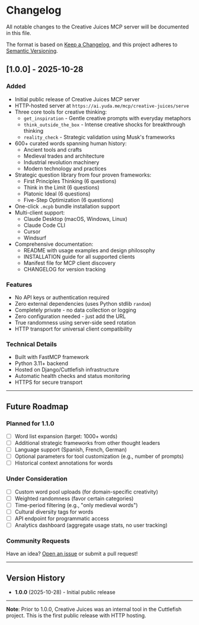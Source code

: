 # Changelog

All notable changes to the Creative Juices MCP server will be documented in this file.

The format is based on [Keep a Changelog](https://keepachangelog.com/en/1.0.0/),
and this project adheres to [Semantic Versioning](https://semver.org/spec/v2.0.0.html).

## [1.0.0] - 2025-10-28

### Added
- Initial public release of Creative Juices MCP server
- HTTP-hosted server at `https://ai.yuda.me/mcp/creative-juices/serve`
- Three core tools for creative thinking:
  - `get_inspiration` - Gentle creative prompts with everyday metaphors
  - `think_outside_the_box` - Intense creative shocks for breakthrough thinking
  - `reality_check` - Strategic validation using Musk's frameworks
- 600+ curated words spanning human history:
  - Ancient tools and crafts
  - Medieval trades and architecture
  - Industrial revolution machinery
  - Modern technology and practices
- Strategic question library from four proven frameworks:
  - First Principles Thinking (6 questions)
  - Think in the Limit (6 questions)
  - Platonic Ideal (6 questions)
  - Five-Step Optimization (6 questions)
- One-click `.mcpb` bundle installation support
- Multi-client support:
  - Claude Desktop (macOS, Windows, Linux)
  - Claude Code CLI
  - Cursor
  - Windsurf
- Comprehensive documentation:
  - README with usage examples and design philosophy
  - INSTALLATION guide for all supported clients
  - Manifest file for MCP client discovery
  - CHANGELOG for version tracking

### Features
- No API keys or authentication required
- Zero external dependencies (uses Python stdlib `random`)
- Completely private - no data collection or logging
- Zero configuration needed - just add the URL
- True randomness using server-side seed rotation
- HTTP transport for universal client compatibility

### Technical Details
- Built with FastMCP framework
- Python 3.11+ backend
- Hosted on Django/Cuttlefish infrastructure
- Automatic health checks and status monitoring
- HTTPS for secure transport

---

## Future Roadmap

### Planned for 1.1.0
- [ ] Word list expansion (target: 1000+ words)
- [ ] Additional strategic frameworks from other thought leaders
- [ ] Language support (Spanish, French, German)
- [ ] Optional parameters for tool customization (e.g., number of prompts)
- [ ] Historical context annotations for words

### Under Consideration
- [ ] Custom word pool uploads (for domain-specific creativity)
- [ ] Weighted randomness (favor certain categories)
- [ ] Time-period filtering (e.g., "only medieval words")
- [ ] Cultural diversity tags for words
- [ ] API endpoint for programmatic access
- [ ] Analytics dashboard (aggregate usage stats, no user tracking)

### Community Requests
Have an idea? [Open an issue](https://github.com/yudame/ai-skills/issues) or submit a pull request!

---

## Version History

- **1.0.0** (2025-10-28) - Initial public release

---

**Note**: Prior to 1.0.0, Creative Juices was an internal tool in the Cuttlefish project. This is the first public release with HTTP hosting.
